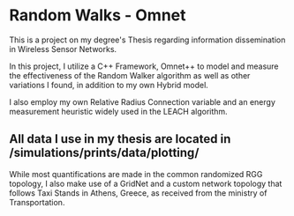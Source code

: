 # Random Walks - Omnet

This is a project on my degree's Thesis regarding information dissemination in Wireless Sensor Networks.

In this project, I utilize a C++ Framework, Omnet++ to model and measure the effectiveness of the Random Walker algorithm as well as other variations I found, in addition to my own Hybrid model. 

I also employ my own Relative Radius Connection variable and an energy measurement heuristic widely used in the LEACH algorithm. 


## All data I use in my thesis are located in /simulations/prints/data/plotting/

While most quantifications are made in the common randomized RGG topology, I also make use of a GridNet and a custom network topology that follows Taxi Stands in Athens, Greece, as received from the ministry of Transportation. 
